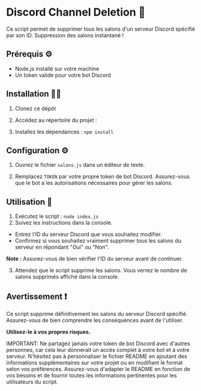 # Discord Channel Deletion 🤖

Ce script permet de supprimer tous les salons d'un serveur Discord spécifié par son ID.
Suppression des salons instantané !

## Prérequis ⚙️

- Node.js installé sur votre machine
- Un token valide pour votre bot Discord

## Installation 🧑‍💻

1. Clonez ce dépôt 

2. Accédez au répertoire du projet :

3. Installez les dépendances :
``
npm install
``

## Configuration ⚙️

1. Ouvrez le fichier `salons.js` dans un éditeur de texte.

2. Remplacez `TOKEN` par votre propre token de bot Discord. Assurez-vous que le bot a les autorisations nécessaires pour gérer les salons.

## Utilisation 🤖

1. Exécutez le script :
``
node index.js
``
2. Suivez les instructions dans la console.

- Entrez l'ID du serveur Discord que vous souhaitez modifier.
- Confirmez si vous souhaitez vraiment supprimer tous les salons du serveur en répondant "Oui" ou "Non".

**Note :** Assurez-vous de bien vérifier l'ID du serveur avant de continuer.

3. Attendez que le script supprime les salons. Vous verrez le nombre de salons supprimés affiché dans la console.

## Avertissement ❗

Ce script supprime définitivement les salons du serveur Discord spécifié. Assurez-vous de bien comprendre les conséquences avant de l'utiliser.

**Utilisez-le à vos propres risques.**

IMPORTANT: Ne partagez jamais votre token de bot Discord avec d'autres personnes, car cela leur donnerait un accès complet à votre bot et à votre serveur.
N'hésitez pas à personnaliser le fichier README en ajoutant des informations supplémentaires sur votre projet ou en modifiant le format selon vos préférences.
Assurez-vous d'adapter le README en fonction de vos besoins et de fournir toutes les informations pertinentes pour les utilisateurs du script.

